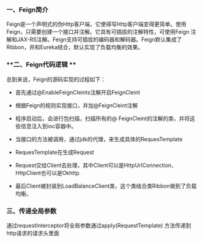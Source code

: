 ### **一、Feign简介**

Feign是一个声明式的伪Http客户端，它使得写Http客户端变得更简单。使用Feign，只需要创建一个接口并注解。它具有可插拔的注解特性，可使用Feign 注解和JAX-RS注解。Feign支持可插拔的编码器和解码器。Feign默认集成了Ribbon，并和Eureka结合，默认实现了负载均衡的效果。

### **二、Feign代码逻辑 **

总到来说，Feign的源码实现的过程如下：

* 首先通过@EnableFeignCleints注解开启FeignCleint

* 根据Feign的规则实现接口，并加@FeignCleint注解

* 程序启动后，会进行包扫描，扫描所有的@ FeignCleint的注解的类，并将这些信息注入到ioc容器中。

* 当接口的方法被调用，通过jdk的代理，来生成具体的RequesTemplate

* RequesTemplate在生成Request
* Request交给Client去处理，其中Client可以是HttpUrlConnection、HttpClient也可以是Okhttp
* 最后Client被封装到LoadBalanceClient类，这个类结合类Ribbon做到了负载均衡。

### **三、传递全局参数**

通过requestInterceptor将全局参数通过apply\(RequestTemplate\) 方法传递到http请求的请求头里面



